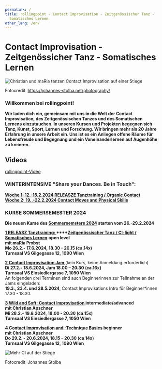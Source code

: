 ```yaml
---
permalink: /
title: rollingpoint - Contact Improvisation - Zeitgenössischer Tanz -
  Somatisches Lernen
other_lang: /en/
---
```

# Contact Improvisation - Zeitgenössicher Tanz - Somatisches Lernen

![Christian und maRia tanzen Contact Improvisation auf einer Stiege](/assets/uploads/dsc_1901_klein.jpg "Contact Improvisation")

Fotocredit: https://johannes-stolba.net/photography/

### Willkommen bei rollingpoint!

**Wir laden dich ein, gemeinsam mit uns in die Welt der Contact Improvisation, des Zeitgenössischen Tanzes und des Somatischen Lernens einzutauchen. In unseren Kursen und Projekten begegnen sich Tanz, Kunst, Sport, Lernen und Forschung. Wir bringen mehr als 20 Jahre Erfahrung in unsere Arbeit ein. Uns ist es ein Anliegen offene Räume für Lebensfreude und Begegnung und ein Voneinanderlernen auf Augenhöhe zu kreieren.**

## Videos

<div class="imglink"><a target="_blank" href="https://www.youtube.com/embed/kp3DqzN1Ldo"><img src="/assets/uploads/video_vorschau_rollingpoint.png" alt="" /><div>rollingpoint-Video</div></a></div>

### **WINTERINTENSIVE "Share your Dances. Be in Touch":**

[**Woche 1: 12.-15.2.2024 RELEASZE Tanztraining / Organic Contact**\
**Woche 2: 19..-22.2.2024 Contact Moves and Physical Skills**](https://rollingpoint.at/winterintensive)

### **KURSE SOMMERSEMESTER 2024**

**Die neuen Kurse des [Sommersemsters 2024](https://rollingpoint.at/somsem24) starten vom 26.-29.2.2024** 

**[1 RELEASZ Tanztraining: ](/somsem24#mo)****[Zeitgenössischer Tanz / CI-light / Somatisches Lernen](/somsem24#mo)** **open level**\
 **mit maRia Probst**\
**Mo 26.2.- 17.6.2024, 18.30 - 20.15 (ca.14x)**\
**Turnsaal VS Gilgegasse 12, 1090 Wien**

**[2 Contact Improvisation Jam ](/somsem24#di)**(kein Kurs, keine Anmeldung erforderlich)\
**Di 27.2.- 18.6.2024, Jam 18.00 – 20.30 (ca.16x)**\
**Turnsaal VS Einsiedlergasse 7, 1050 Wien**\
An folgenden drei Terminen sind auch Beginnerinnen zur Teilnahme an der Jams eingeladen:\
**19.3., 23.4. und 28.5.2024**, Contact Improvisations Intro für Beginner*innen 17.30 - 18.30.

**[3 Wild and Soft: Contact Improvisation ](/somsem24#mi) intermediate/advanced**\
**mit Christian Apschner**\
**Mi 28.2.- 19.6.2024, 18.00 - 20.30 (ca.15x)**\
**Turnsaal VS Einsiedlergasse 7, 1050 Wien**

**[4 Contact Improvisation and -Technique Basics  ](/somsem24#do)beginner**\
**mit Christian Apschner**\
**Do 29.2. - 20.6.2024, 18.15 – 20.30 (ca.14x)**\
**Turnsaal VS Gilgegasse 12, 1090 Wien**

![Mehr CI auf der Stiege](/assets/uploads/dsc_1941a.jpg "Mehr CI auf der Stiege")

Fotocredit: Johannes Stolba